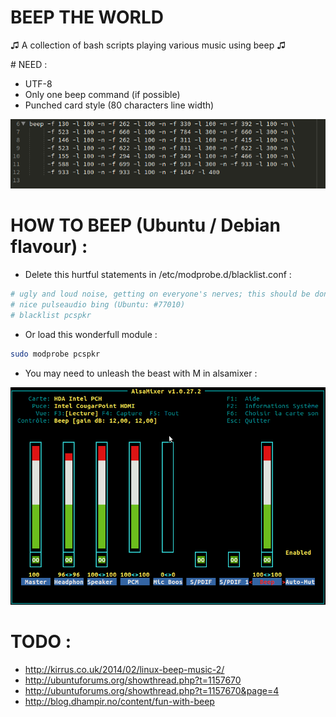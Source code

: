 # BEEP THE WORLD
♫ A collection of bash scripts playing various music using beep ♫


# NEED :
* UTF-8
* Only one beep command (if possible)
* Punched card style (80 characters line width)

![Ruler](rulez.png)


# HOW TO BEEP (Ubuntu / Debian flavour) :

* Delete this hurtful statements in /etc/modprobe.d/blacklist.conf :
```bash
# ugly and loud noise, getting on everyone's nerves; this should be done by a
# nice pulseaudio bing (Ubuntu: #77010)
# blacklist pcspkr
```
* Or load this wonderfull module :
```bash
sudo modprobe pcspkr
```


* You may need to unleash the beast with M in alsamixer :

![Alsamixer](alsamixer.png)




# TODO :
* http://kirrus.co.uk/2014/02/linux-beep-music-2/
* http://ubuntuforums.org/showthread.php?t=1157670
* http://ubuntuforums.org/showthread.php?t=1157670&page=4
* http://blog.dhampir.no/content/fun-with-beep



